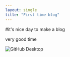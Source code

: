 ```yaml
---
layout: single
title: "First time blog"
---
```

#it's nice day to make a blog

very good time 



![GitHub Desktop](https://desktop.github.com/images/desktop-icon.svg)
